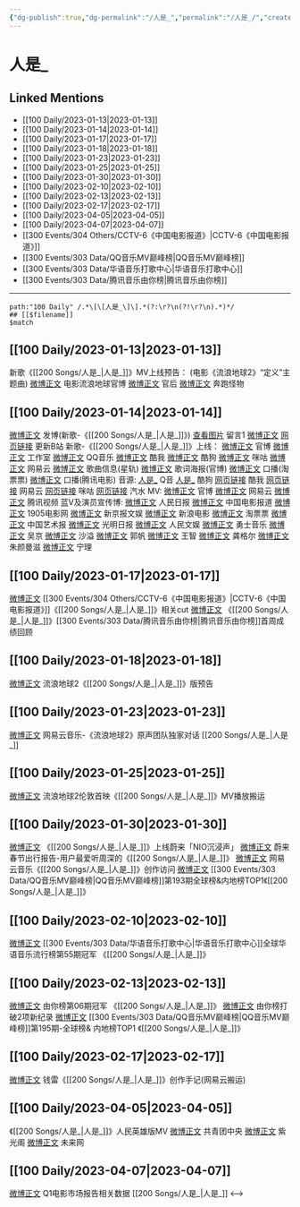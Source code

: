 ```yaml
---
{"dg-publish":true,"dg-permalink":"/人是_","permalink":"/人是_/","created":"2023-01-14T15:03:54.000+08:00","updated":"2023-04-10T15:31:47.362+08:00"}
---
```


# 人是_

## Linked Mentions
- [[100 Daily/2023-01-13\|2023-01-13]]
- [[100 Daily/2023-01-14\|2023-01-14]]
- [[100 Daily/2023-01-17\|2023-01-17]]
- [[100 Daily/2023-01-18\|2023-01-18]]
- [[100 Daily/2023-01-23\|2023-01-23]]
- [[100 Daily/2023-01-25\|2023-01-25]]
- [[100 Daily/2023-01-30\|2023-01-30]]
- [[100 Daily/2023-02-10\|2023-02-10]]
- [[100 Daily/2023-02-13\|2023-02-13]]
- [[100 Daily/2023-02-17\|2023-02-17]]
- [[100 Daily/2023-04-05\|2023-04-05]]
- [[100 Daily/2023-04-07\|2023-04-07]]
- [[300 Events/304 Others/CCTV-6《中国电影报道》\|CCTV-6《中国电影报道》]]
- [[300 Events/303 Data/QQ音乐MV巅峰榜\|QQ音乐MV巅峰榜]]
- [[300 Events/303 Data/华语音乐打歌中心\|华语音乐打歌中心]]
- [[300 Events/303 Data/腾讯音乐由你榜\|腾讯音乐由你榜]]


---

```expander
path:"100 Daily" /.*\[\[人是_\]\].*(?:\r?\n(?!\r?\n).*)*/
## [[$filename]]
$match
```
## [[100 Daily/2023-01-13\|2023-01-13]]
新歌《[[200 Songs/人是_\|人是_]]》MV上线预告：
(电影《流浪地球2》“定义”主题曲)
[微博正文](https://m.weibo.cn/6436669966/4857565025933297) 电影流浪地球官博
[微博正文](https://m.weibo.cn/5248300719/4857566885060603) 官后
[微博正文](https://m.weibo.cn/5991816334/4857565739227308) 奔跑怪物
## [[100 Daily/2023-01-14\|2023-01-14]]
[微博正文](https://m.weibo.cn/1736988591/4857739652368085) 发博(新歌-《[[200 Songs/人是_\|人是_]]》)
[查看图片](https://wx4.sinaimg.cn/large/0088n2Pggy1ha3i4aozjjj30yi06rq3b.jpg) 留言1 [微博正文](https://m.weibo.cn/1736988591/4857542364367633)
[网页链接](https://weibo.cn/sinaurl?u=https%3A%2F%2Fm.bilibili.com%2Fvideo%2FBV1bY41197mq) 更新B站
新歌-《[[200 Songs/人是_\|人是_]]》上线：
[微博正文](https://m.weibo.cn/6436669966/4857786343360058) 官博
[微博正文](https://m.weibo.cn/7478855230/4857781578634241) 工作室
[微博正文](https://m.weibo.cn/2169129705/4857781402731349) QQ音乐
[微博正文](https://m.weibo.cn/1738434147/4857781406663274) 酷我
[微博正文](https://m.weibo.cn/1665103091/4857783751805037) 酷狗
[微博正文](https://m.weibo.cn/1867028705/4857781905526563) 咪咕
[微博正文](https://m.weibo.cn/1721030997/4857781398543076) 网易云
[微博正文](https://m.weibo.cn/6466290670/4857786955206314) 歌曲信息(星轨)
[微博正文](https://m.weibo.cn/6436669966/4857744216294962) 歌词海报(官博)
[微博正文](https://m.weibo.cn/2095820504/4857870895553419) 口播(淘票票)
[微博正文](https://m.weibo.cn/3861674840/4857883983086961) 口播(腾讯电影)
音源:
[人是_](https://weibo.cn/sinaurl?u=https%3A%2F%2Fi.y.qq.com%2Fv8%2Fplaysong.html%3Fsongid%3D391610675%26source%3Dyqq%26ADTAG%3Dhz_wb_sf%26channelId%3D10081987) Q音
[人是_](https://weibo.cn/sinaurl?u=https%3A%2F%2Ft4.kugou.com%2Fsong.html%3Fid%3D6NTjr27B7V3) 酷狗
[网页链接](https://weibo.cn/sinaurl?u=http%3A%2F%2Fm.kuwo.cn%2Fnewh5app%2Fplay_detail%2F258376427) 酷我
[网页链接](https://weibo.cn/sinaurl?u=https%3A%2F%2Fmusic.163.com%2F%23%2Fsong%3Fid%3D2014291207) 网易云
[网页链接](https://weibo.cn/sinaurl?u=https%3A%2F%2Fh5.nf.migu.cn%2Fapp%2Fv4%2Fp%2Fshare%2Fsong%2Findex.html%3Fid%3D600919000008814133) 咪咕
[网页链接](https://weibo.cn/sinaurl?u=https%3A%2F%2Fmusic.douyin.com%2Fqishui%2Fshare%2Ftrack%3Ftrack_id%3D7188060815067449345%26hybrid_sdk_version%3Dbullet%26auto_play_bgm%3D1%26share_platform%3Dweibo) 汽水
MV:
[微博正文](https://m.weibo.cn/6436669966/4857736103201256) 官博
[微博正文](https://m.weibo.cn/1721030997/4857737044034965) 网易云
[微博正文](https://m.weibo.cn/2591595652/4857772875187896) 腾讯视频
蓝V及演员宣传博:
[微博正文](https://m.weibo.cn/2803301701/4857739774528919) 人民日报
[微博正文](https://m.weibo.cn/1261788454/4857750268154182) 中国电影报道
[微博正文](https://m.weibo.cn/1635270132/4857743615199703) 1905电影网
[微博正文](https://m.weibo.cn/1985593262/4857747310380386) 新京报文娱
[微博正文](https://m.weibo.cn/1623886424/4857736100317741) 新浪电影
[微博正文](https://m.weibo.cn/2095820504/4857738800663598) 淘票票
[微博正文](https://m.weibo.cn/1943724947/4857769591575916) 中国艺术报
[微博正文](https://m.weibo.cn/1402977920/4857761629998892) 光明日报
[微博正文](https://m.weibo.cn/7362512027/4857778050702270) 人民文娱
[微博正文](https://m.weibo.cn/7769493497/4857737736095745) 勇士音乐
[微博正文](https://m.weibo.cn/1863847262/4857773601065076) 吴京
[微博正文](https://m.weibo.cn/1256857734/4857763378762387) 沙溢
[微博正文](https://m.weibo.cn/1229641152/4857745293447757) 郭帆
[微博正文](https://m.weibo.cn/1632538541/4857746401003313) 王智
[微博正文](https://m.weibo.cn/1654486975/4857748821642538) 龚格尔
[微博正文](https://m.weibo.cn/1785256865/4857747671090796) 朱颜曼滋
[微博正文](https://m.weibo.cn/1948110002/4857797119056036) 宁理
## [[100 Daily/2023-01-17\|2023-01-17]]
[微博正文](https://m.weibo.cn/6466290670/4858983829216534) [[300 Events/304 Others/CCTV-6《中国电影报道》\|CCTV-6《中国电影报道》]]《[[200 Songs/人是_\|人是_]]》相关cut
[微博正文](https://m.weibo.cn/6733257358/4858931148751136) 《[[200 Songs/人是_\|人是_]]》[[300 Events/303 Data/腾讯音乐由你榜\|腾讯音乐由你榜]]首周成绩回顾
## [[100 Daily/2023-01-18\|2023-01-18]]
[微博正文](https://m.weibo.cn/6436669966/4859237370435798) 流浪地球2《[[200 Songs/人是_\|人是_]]》版预告
## [[100 Daily/2023-01-23\|2023-01-23]]
[微博正文](https://m.weibo.cn/1721030997/4860695604371759) 网易云音乐-《流浪地球2》原声团队独家对话 [[200 Songs/人是_\|人是_]]
## [[100 Daily/2023-01-25\|2023-01-25]]
[微博正文](https://m.weibo.cn/7742122855/4861818776063400) 流浪地球2伦敦首映《[[200 Songs/人是_\|人是_]]》MV播放搬运
## [[100 Daily/2023-01-30\|2023-01-30]]
[微博正文](https://m.weibo.cn/5675889356/4862182363499449) 《[[200 Songs/人是_\|人是_]]》上线蔚来「NIO沉浸声」
[微博正文](https://m.weibo.cn/5675889356/4863708129662785) 蔚来春节出行报告-用户最爱听周深的《[[200 Songs/人是_\|人是_]]》
[微博正文](https://m.weibo.cn/1721030997/4863609798396443) 网易云音乐《[[200 Songs/人是_\|人是_]]》创作访问
[微博正文](https://m.weibo.cn/2169129705/4863621123802288) [[300 Events/303 Data/QQ音乐MV巅峰榜\|QQ音乐MV巅峰榜]]第193期全球榜&内地榜TOP1《[[200 Songs/人是_\|人是_]]》
## [[100 Daily/2023-02-10\|2023-02-10]]
[微博正文](https://m.weibo.cn/7186370005/4867535676378409) [[300 Events/303 Data/华语音乐打歌中心\|华语音乐打歌中心]]全球华语音乐流行榜第55期冠军 《[[200 Songs/人是_\|人是_]]》
## [[100 Daily/2023-02-13\|2023-02-13]]
[微博正文](https://m.weibo.cn/6733257358/4868654393463791) 由你榜第06期冠军 《[[200 Songs/人是_\|人是_]]》
[微博正文](https://m.weibo.cn/6733257358/4868674852751231) 由你榜打破2项新纪录
[微博正文](https://m.weibo.cn/2169129705/4868656804398143) [[300 Events/303 Data/QQ音乐MV巅峰榜\|QQ音乐MV巅峰榜]]第195期-全球榜& 内地榜TOP1 《[[200 Songs/人是_\|人是_]]》
## [[100 Daily/2023-02-17\|2023-02-17]]
[微博正文](https://m.weibo.cn/7516028109/4870216368787066) 钱雷《[[200 Songs/人是_\|人是_]]》创作手记(网易云搬运)
## [[100 Daily/2023-04-05\|2023-04-05]]
《[[200 Songs/人是_\|人是_]]》人民英雄版MV
[微博正文](https://weibo.com/3937348351/4887120634976706) 共青团中央
[微博正文](https://weibo.com/5467852665/4887193934105372) 紫光阁
[微博正文](https://weibo.com/2409482243/4887125436926792) 未来网
## [[100 Daily/2023-04-07\|2023-04-07]]
[微博正文](http://weibo.com/2410676227/MARi2jfht) Q1电影市场报告相关数据 [[200 Songs/人是_\|人是_]]
<-->